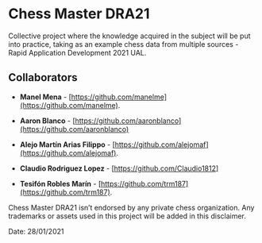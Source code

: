 # Chess Master DRA21
Collective project where the knowledge acquired in the subject will be put into practice, taking as an example chess data from multiple sources - Rapid Application Development 2021 UAL.

## Collaborators
* **Manel Mena** -  [https://github.com/manelme](https://github.com/manelme).

* **Aaron Blanco** - [https://github.com/aaronblanco](https://github.com/aaronblanco)

* **Alejo Martín Arias Filippo** -  [https://github.com/alejomaf](https://github.com/alejomaf).
* **Claudio Rodriguez Lopez** - [https://github.com/Claudio1812]
* **Tesifón Robles Marín** -  [https://github.com/trm187](https://github.com/trm187).


Chess Master DRA21 isn’t endorsed by any private chess organization. Any trademarks or assets used in this project will be added in this disclaimer.

Date: 28/01/2021
